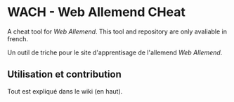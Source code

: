 # WACH - Web Allemend CHeat

A cheat tool for *Web Allemend*. This tool and repository are only avaliable in french.

Un outil de triche pour le site d'apprentisage de l'allemend *Web Allemend*.

## Utilisation et contribution
Tout est expliqué dans le wiki (en haut).
